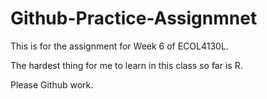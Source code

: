 # Github-Practice-Assignmnet
 This is for the assignment for Week 6 of ECOL4130L.

The hardest thing for me to learn in this class so far is R.

Please Github work.